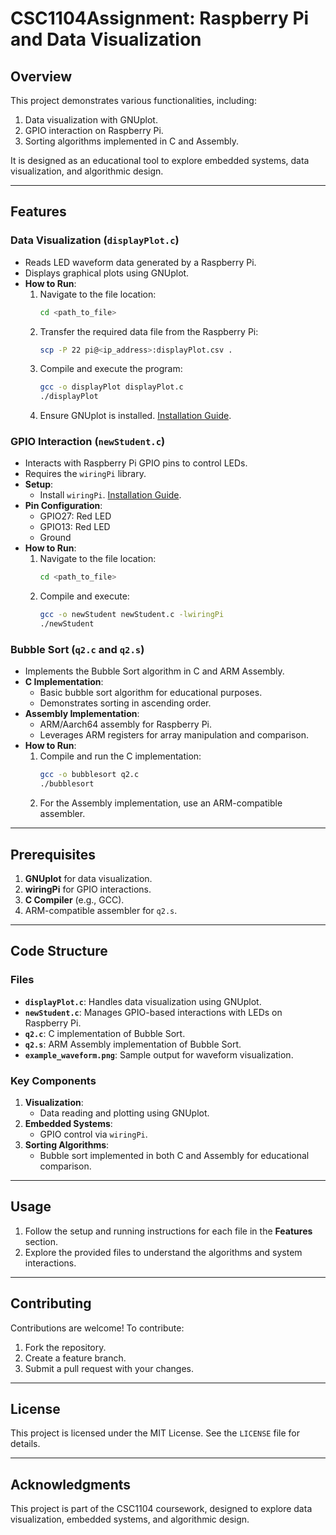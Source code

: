 # CSC1104Assignment: Raspberry Pi and Data Visualization

## Overview
This project demonstrates various functionalities, including:
1. Data visualization with GNUplot.
2. GPIO interaction on Raspberry Pi.
3. Sorting algorithms implemented in C and Assembly.

It is designed as an educational tool to explore embedded systems, data visualization, and algorithmic design.

---

## Features

### Data Visualization (`displayPlot.c`)
- Reads LED waveform data generated by a Raspberry Pi.
- Displays graphical plots using GNUplot.
- **How to Run**:
  1. Navigate to the file location:
     ```bash
     cd <path_to_file>
     ```
  2. Transfer the required data file from the Raspberry Pi:
     ```bash
     scp -P 22 pi@<ip_address>:displayPlot.csv .
     ```
  3. Compile and execute the program:
     ```bash
     gcc -o displayPlot displayPlot.c
     ./displayPlot
     ```
  4. Ensure GNUplot is installed. [Installation Guide](https://riptutorial.com/gnuplot/example/11275/installation-or-setup).

### GPIO Interaction (`newStudent.c`)
- Interacts with Raspberry Pi GPIO pins to control LEDs.
- Requires the `wiringPi` library.
- **Setup**:
  - Install `wiringPi`. [Installation Guide](https://learn.sparkfun.com/tutorials/raspberry-gpio/c-wiringpi-setup).
- **Pin Configuration**:
  - GPIO27: Red LED
  - GPIO13: Red LED
  - Ground
- **How to Run**:
  1. Navigate to the file location:
     ```bash
     cd <path_to_file>
     ```
  2. Compile and execute:
     ```bash
     gcc -o newStudent newStudent.c -lwiringPi
     ./newStudent
     ```

### Bubble Sort (`q2.c` and `q2.s`)
- Implements the Bubble Sort algorithm in C and ARM Assembly.
- **C Implementation**:
  - Basic bubble sort algorithm for educational purposes.
  - Demonstrates sorting in ascending order.
- **Assembly Implementation**:
  - ARM/Aarch64 assembly for Raspberry Pi.
  - Leverages ARM registers for array manipulation and comparison.
- **How to Run**:
  1. Compile and run the C implementation:
     ```bash
     gcc -o bubblesort q2.c
     ./bubblesort
     ```
  2. For the Assembly implementation, use an ARM-compatible assembler.

---

## Prerequisites
1. **GNUplot** for data visualization.
2. **wiringPi** for GPIO interactions.
3. **C Compiler** (e.g., GCC).
4. ARM-compatible assembler for `q2.s`.

---

## Code Structure

### Files
- **`displayPlot.c`**: Handles data visualization using GNUplot.
- **`newStudent.c`**: Manages GPIO-based interactions with LEDs on Raspberry Pi.
- **`q2.c`**: C implementation of Bubble Sort.
- **`q2.s`**: ARM Assembly implementation of Bubble Sort.
- **`example_waveform.png`**: Sample output for waveform visualization.

### Key Components
1. **Visualization**:
   - Data reading and plotting using GNUplot.
2. **Embedded Systems**:
   - GPIO control via `wiringPi`.
3. **Sorting Algorithms**:
   - Bubble sort implemented in both C and Assembly for educational comparison.

---

## Usage
1. Follow the setup and running instructions for each file in the **Features** section.
2. Explore the provided files to understand the algorithms and system interactions.

---

## Contributing
Contributions are welcome! To contribute:
1. Fork the repository.
2. Create a feature branch.
3. Submit a pull request with your changes.

---

## License
This project is licensed under the MIT License. See the `LICENSE` file for details.

---

## Acknowledgments
This project is part of the CSC1104 coursework, designed to explore data visualization, embedded systems, and algorithmic design.

